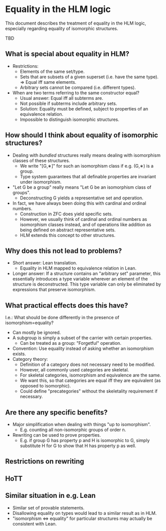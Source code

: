 # Equality in the HLM logic

This document describes the treatment of equality in the HLM logic, especially regarding equality of isomorphic structures.

TBD

## What is special about equality in HLM?

* Restrictions:
  * Elements of the same set/type.
  * Sets that are subsets of a given superset (i.e. have the same type). => Equal iff same elements.
  * Arbitrary sets cannot be compared (i.e. different types).
* When are two terms referring to the same constructor equal?
  * Usual answer: Equal iff all subterms are.
  * Not possible if subterms include arbitrary sets.
  * Solution: Equality must be defined, subject to properties of an equivalence relation.
  * Impossible to distinguish isomorphic structures.

## How should I think about equality of isomorphic structures?

* Dealing with _bundled_ structures really means dealing with isomorphism classes of these structures.
  * We write "\[G,∗\]" for such an isomorphism class if e.g. (G,∗) is a group.
  * Type system guarantees that all definable properties are invariant under isomorphism.
* "Let G be a group" really means "Let G be an isomorphism class of groups".
  * Deconstructing G yields a representative set and operation.
* In fact, we have always been doing this with cardinal and ordinal numbers.
  * Construction in ZFC does yield specific sets.
  * However, we usually think of cardinal and ordinal numbers as isomorphism classes instead, and of operations like addition as being defined on abstract representative sets.
  * HLM extends this concept to other structures.

## Why does this not lead to problems?

* Short answer: Lean translation.
  * Equality in HLM mapped to equivalence relation in Lean.
* Longer answer: If a structure contains an "arbitrary set" parameter, this essentially introduces a type variable wherever an element of the structure is deconstructed. This type variable can only be eliminated by expressions that preserve isomorphism.

## What practical effects does this have?

I.e.: What should be done differently in the presence of isomorphism=equality?

* Can mostly be ignored.
* A subgroup is simply a subset of the carrier with certain properties.
  * Can be treated as a group: "Forgetful" operation.
* Convention: Use equality instead of asking whether an isomorphism exists.
* Category theory:
  * Definition of a category does not necessary need to be modified.
  * However, all commonly used categories are skeletal.
  * For skeletal categories, isomorphism and equivalence are the same.
  * We want this, so that categories are equal iff they are equivalent (as opposed to isomorphic).
  * Could define "precategories" without the skeletality requirement if necessary.

## Are there any specific benefits?

* Major simplification when dealing with things "up to isomorphism".
  * E.g. counting all non-isomorphic groups of order n.
* Rewriting can be used to prove properties.
  * E.g. if group G has property p and H is isomorphic to G, simply substitute H for G to show that H has property p as well.

## Restrictions on rewriting

## HoTT

## Similar situation in e.g. Lean

* Similar set of provable statements.
* Disallowing equality on types would lead to a similar result as in HLM.
* "isomorphism <=> equality" for particular structures may actually be consistent with Lean.
